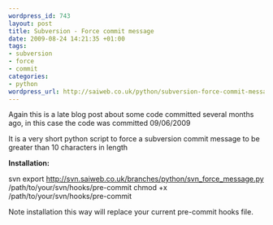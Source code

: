```yaml
--- 
wordpress_id: 743
layout: post
title: Subversion - Force commit message
date: 2009-08-24 14:21:35 +01:00
tags: 
- subversion
- force
- commit
categories: 
- python
wordpress_url: http://saiweb.co.uk/python/subversion-force-commit-message
---
```

Again this is a late blog post about some code committed several months ago, in this case the code was committed 09/06/2009 

It is a very short python script to force a subversion commit message to be greater than 10 characters in length

<strong>Installation:</strong>

svn export <a href="http://svn.saiweb.co.uk/branches/python/svn_force_message.py">http://svn.saiweb.co.uk/branches/python/svn_force_message.py</a> /path/to/your/svn/hooks/pre-commit
chmod +x /path/to/your/svn/hooks/pre-commit

Note installation this way will replace your current pre-commit hooks file.




